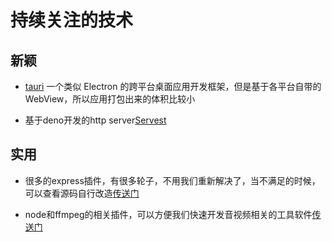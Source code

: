 # 持续关注的技术

## 新颖

* [tauri](https://github.com/tauri-apps/tauri) 一个类似 Electron 的跨平台桌面应用开发框架，但是基于各平台自带的 WebView，所以应用打包出来的体积比较小

* 基于deno开发的http server[Servest](https://servestjs.org/)
## 实用

* 很多的express插件，有很多轮子，不用我们重新解决了，当不满足的时候，可以查看源码自行改造[传送门](https://github.com/wabg/awesome-express)

* node和ffmpeg的相关插件，可以方便我们快速开发音视频相关的工具软件[传送门](https://github.com/transitive-bullshit/awesome-ffmpeg)